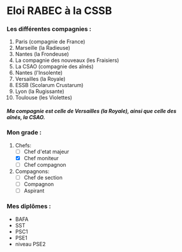 # Eloi RABEC à la CSSB
### Les différentes compagnies :
1. Paris (compagnie de France)
2. Marseille (la Radieuse)
3. Nantes (la Frondeuse)
4. La compagnie des nouveaux (les Fraisiers)
5. La CSAO (compagnie des aînés)
6. Nantes (l'Insolente)
7. Versailles (la Royale)
8. ESSB (Scolarum Crustarum)
9. Lyon (la Rugissante)
10. Toulouse (les Violettes)

##### Ma compagnie est celle de Versailles (la Royale), ainsi que celle des aînés, la CSAO.
### Mon grade :
1. Chefs:
    - [ ] Chef d'etat majeur
    - [x] Chef moniteur
    - [ ] Chef compagnon
2. Compagnons:
    - [ ] Chef de section
    - [ ] Compagnon
    - [ ] Aspirant

### Mes diplômes :
* BAFA
* SST
* PSC1
* PSE1
* niveau PSE2
